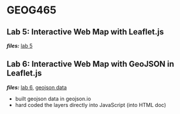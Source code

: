 # GEOG465

## Lab 5: Interactive Web Map with Leaflet.js
***files:*** [lab 5](lab5.html)
## Lab 6: Interactive Web Map with GeoJSON in Leaflet.js
***files:*** [lab 6](lab6.html), [geojson data](map.geojson)
- built geojson data in geojson.io
- hard coded the layers directly into JavaScript (into HTML doc)  

